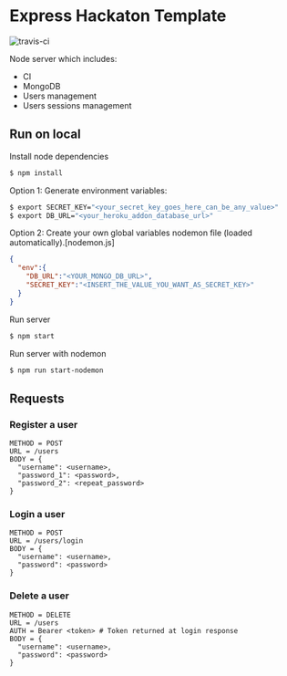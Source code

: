 # Express Hackaton Template

![travis-ci](https://travis-ci.com/Guillem96/express-hackaton-template.svg?branch=master)

Node server which includes:
- CI
- MongoDB
- Users management
- Users sessions management

## Run on local

Install node dependencies

```bash
$ npm install
```
Option 1:
  Generate environment variables:

  ```bash
  $ export SECRET_KEY="<your_secret_key_goes_here_can_be_any_value>"
  $ export DB_URL="<your_heroku_addon_database_url>"
  ```
Option 2:
  Create your own global variables nodemon file (loaded automatically).[nodemon.js]
  ```json
  {
    "env":{
      "DB_URL":"<YOUR_MONGO_DB_URL>",
      "SECRET_KEY":"<INSERT_THE_VALUE_YOU_WANT_AS_SECRET_KEY>"
    }
  }
```


Run server

```bash
$ npm start
```

Run server with nodemon
```bash
$ npm run start-nodemon
```

## Requests

### Register a user

```
METHOD = POST
URL = /users
BODY = {
  "username": <username>,
  "password_1": <password>,
  "password_2": <repeat_password>
}
```

### Login a user

```
METHOD = POST
URL = /users/login
BODY = {
  "username": <username>,
  "password": <password>
}
```

### Delete a user

```
METHOD = DELETE
URL = /users
AUTH = Bearer <token> # Token returned at login response
BODY = {
  "username": <username>,
  "password": <password>
}
```